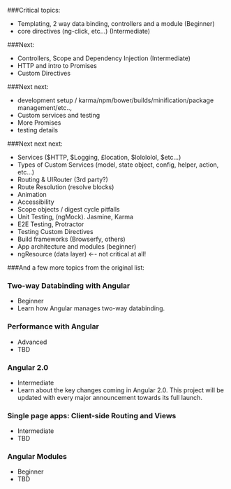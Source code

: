 ###Critical topics:
- Templating, 2 way data binding, controllers and a module (Beginner)
- core directives (ng-click, etc…) (Intermediate)

###Next:
- Controllers, Scope and Dependency Injection (Intermediate)
- HTTP and intro to Promises
- Custom Directives

###Next next:
- development setup / karma/npm/bower/builds/minification/package management/etc.., 
- Custom services and testing
- More Promises
- testing details

###Next next next:
- Services ($HTTP, $Logging, £location, $lolololol, $etc...)
- Types of Custom Services (model, state object, config, helper, action, etc...)
- Routing & UIRouter (3rd party?)
- Route Resolution (resolve blocks)
- Animation
- Accessibility
- Scope objects / digest cycle pitfalls
- Unit Testing, (ngMock).  Jasmine, Karma
- E2E Testing, Protractor
- Testing Custom Directives
- Build frameworks (Browserfy, others)
- App architecture and modules (beginner)
- ngResource (data layer) ←- not critical at all!

###And a few more topics from the original list:

### Two-way Databinding with Angular
- Beginner
- Learn how Angular manages two-way databinding.
### Performance with Angular
- Advanced
- TBD

### Angular 2.0
- Intermediate
- Learn about the key changes coming in Angular 2.0. This project will be updated with every major announcement towards its full launch.

### Single page apps: Client-side Routing and Views
- Intermediate 
- TBD

### Angular Modules
- Beginner
- TBD
